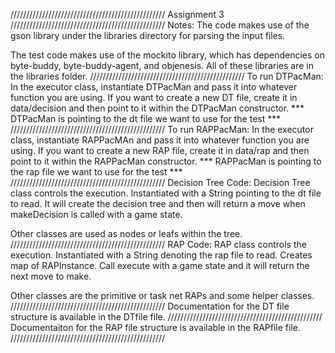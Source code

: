 /////////////////////////////////////////////////
Assignment 3
/////////////////////////////////////////////////
Notes:
The code makes use of the gson library under the libraries directory for
parsing the input files.

The test code makes use of the mockito library, which has dependencies
on byte-buddy, byte-buddy-agent, and objenesis. All of these libraries 
are in the libraries folder.
/////////////////////////////////////////////////
To run DTPacMan:
In the executor class, instantiate DTPacMan and pass it into
whatever function you are using. If you want to create a new 
DT file, create it in data/decision and then point to it within 
the DTPacMan constructor.
*** DTPacMan is pointing to the dt file we want to use for the test ***
/////////////////////////////////////////////////
To run RAPPacMan:
In the executor class, instantiate RAPPacMAn and pass it into
whatever function you are using. If you want to create a new
RAP file, create it in data/rap and then point to it within
the RAPPacMan constructor.
*** RAPPacMan is pointing to the rap file we want to use for the test ***
/////////////////////////////////////////////////
Decision Tree Code:
Decision Tree class controls the execution. Instantiated with a String
pointing to the dt file to read. It will create the decision tree and 
then will return a move when makeDecision is called with a game state.

Other classes are used as nodes or leafs within the tree.
/////////////////////////////////////////////////
RAP Code:
RAP class controls the execution. Instantiated with a String denoting
the rap file to read. Creates map of RAPInstance. Call execute with 
a game state and it will return the next move to make.

Other classes are the primitive or task net RAPs and some helper classes.
/////////////////////////////////////////////////
Documentation for the DT file structure is available in the 
DTfile file.
/////////////////////////////////////////////////
Documentaiton for the RAP file structure is available in the 
RAPfile file.
/////////////////////////////////////////////////
